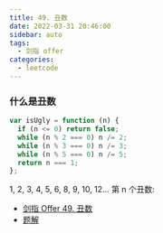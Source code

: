 ```yaml
---
title: 49. 丑数
date: 2022-03-31 20:46:00
sidebar: auto
tags:
  - 剑指 offer
categories:
  - leetcode
---
```


### 什么是丑数

```js
var isUgly = function (n) {
  if (n <= 0) return false;
  while (n % 2 === 0) n /= 2;
  while (n % 3 === 0) n /= 3;
  while (n % 5 === 0) n /= 5;
  return n === 1;
};
```

1, 2, 3, 4, 5, 6, 8, 9, 10, 12... 第 n 个丑数:

- [剑指 Offer 49. 丑数](https://leetcode-cn.com/problems/chou-shu-lcof/)
- [题解](https://leetcode-cn.com/problems/chou-shu-lcof/solution/chou-shu-ii-qing-xi-de-tui-dao-si-lu-by-mrsate/)
